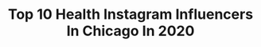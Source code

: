 ---
title: Top 10 Health Instagram Influencers In Chicago In 2020
description: >-
  Find top health Instagram influencers in Chicago in 2020. Most popular hashtags: #chicago #stayhome #health #love.
platform: Instagram
profiles:
  - username: "vanessaberrueta"
    fullname: >-
      🇻🇪 Vanessa 🇺🇸
    location: "United States"
    followers: 3314
    engagement: 776
    commentsToLikes: 0.107699
    id: ck14llau8v8r60i19fntkzqnb
    verified: false
    hashtags: "#balance, #invisalign, #paris, #summer"
  - username: "jennifersterger"
    fullname: >-
      Jennifer Decker
    location: "United States"
    followers: 52148
    engagement: 627
    commentsToLikes: 0.022521
    id: ck5q5jchvt5fd0i11r5e2lknt
    verified: true
    hashtags: "#floridaman, #notbarbazon, #pretendmodel, #prowrestling"
  - username: "diamondsdosage"
    fullname: >-
      Deaconess D 💎
    location: "United States"
    followers: 5422
    engagement: 666
    commentsToLikes: 0.169310
    id: ck5pvt5zljig30i11i6a0jd5m
    verified: false
    hashtags: ""
  - username: "thequeerindigo"
    fullname: >-
      Barry Brandon
    location: "United States"
    followers: 41952
    engagement: 879
    commentsToLikes: 0.056034
    id: ck6u47jri25530j71d8i61gr6
    verified: false
    hashtags: "#lgbtqneworleans, #cause, #nonbinary, #photooftheday"
  - username: "isabellefur"
    fullname: >-
      Isabelle Fuhrman
    location: "United States"
    followers: 296001
    engagement: 539
    commentsToLikes: 0.013831
    id: ck135z3sa3y4r0i199qp7qj9q
    verified: true
    hashtags: "#sexualassault, #orphan, #erging, #rowing"
  - username: "msmarjorieann"
    fullname: >-
      Marjorie Ann
    location: "United States"
    followers: 10962
    engagement: 728
    commentsToLikes: 0.268897
    id: ck8tcdkksz4730j78v5sqvrvj
    verified: false
    hashtags: "#romper, #changeyoucanwear, #soylent, #goldcoast"
  - username: "drkiarraking"
    fullname: >-
      Dr. Kiarra King MD OB/Gyn
    location: "United States"
    followers: 33281
    engagement: 229
    commentsToLikes: 0.214645
    id: ck0w37tfos0m90i19ukojo06c
    verified: false
    hashtags: "#protectivestyles, #mochamedicinemavens, #virtualparty, #tiktok"
  - username: "parisgnix"
    fullname: >-
      Paris Nix
    location: "United States"
    followers: 7285
    engagement: 990
    commentsToLikes: 0.046256
    id: ck138pg8hhcuk0i19jwcjd9fa
    verified: false
    hashtags: "#spinclass, #autumn, #whaaaaat, #seasonpremiere"
  - username: "jzpthomas"
    fullname: >-
      JP Thomas | Fashion & Fitness
    location: "United States"
    followers: 15836
    engagement: 388
    commentsToLikes: 0.151657
    id: ck8t3z3o950dg0j78vy93iljh
    verified: false
    hashtags: "#enjoyresponsibly, #chooselovely, #melaninart, #melaninonfleek"
  - username: "thebalancedblend"
    fullname: >-
      Abby Marie
    location: "United States"
    followers: 3368
    engagement: 1857
    commentsToLikes: 0.249204
    id: ck55m77vv3dpd0i11ciohqm9d
    verified: false
    hashtags: "#mealprepideas, #mealprep, #bhgfood, #mindbodygreen"
---